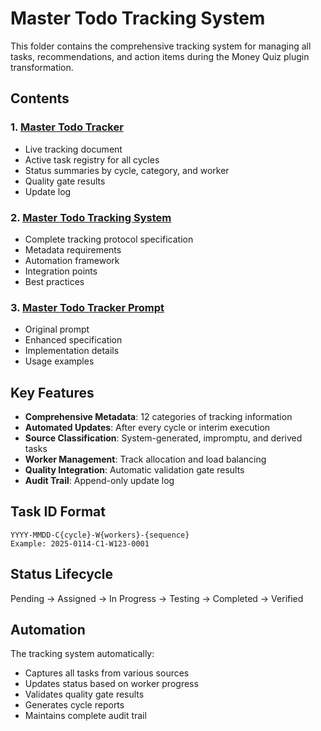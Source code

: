 # Master Todo Tracking System

This folder contains the comprehensive tracking system for managing all tasks, recommendations, and action items during the Money Quiz plugin transformation.

## Contents

### 1. [Master Todo Tracker](master-todo-tracker.md)
- Live tracking document
- Active task registry for all cycles
- Status summaries by cycle, category, and worker
- Quality gate results
- Update log

### 2. [Master Todo Tracking System](master-todo-tracking-system.md)
- Complete tracking protocol specification
- Metadata requirements
- Automation framework
- Integration points
- Best practices

### 3. [Master Todo Tracker Prompt](master-todo-tracker-prompt.md)
- Original prompt
- Enhanced specification
- Implementation details
- Usage examples

## Key Features

- **Comprehensive Metadata**: 12 categories of tracking information
- **Automated Updates**: After every cycle or interim execution
- **Source Classification**: System-generated, impromptu, and derived tasks
- **Worker Management**: Track allocation and load balancing
- **Quality Integration**: Automatic validation gate results
- **Audit Trail**: Append-only update log

## Task ID Format

```
YYYY-MMDD-C{cycle}-W{workers}-{sequence}
Example: 2025-0114-C1-W123-0001
```

## Status Lifecycle

Pending → Assigned → In Progress → Testing → Completed → Verified

## Automation

The tracking system automatically:
- Captures all tasks from various sources
- Updates status based on worker progress
- Validates quality gate results
- Generates cycle reports
- Maintains complete audit trail